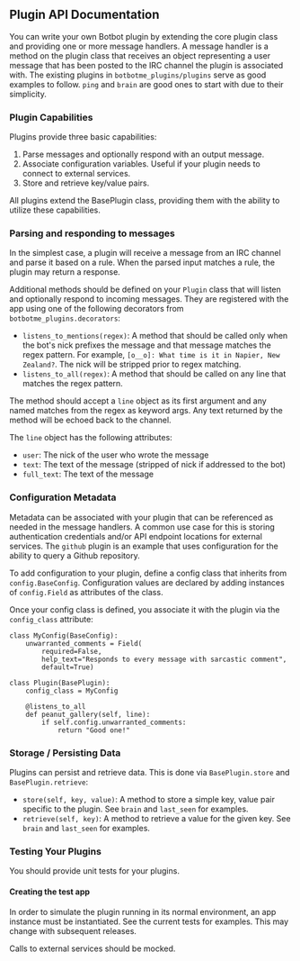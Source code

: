 ## Plugin API Documentation

You can write your own Botbot plugin by extending the core plugin class and providing one or more message handlers. A
message handler is a method on the plugin class that receives an object representing a user message that has been
posted to the IRC channel the plugin is associated with. The existing plugins in `botbotme_plugins/plugins` serve as good examples to follow. `ping` and `brain` are good ones to start with due to their simplicity.

### Plugin Capabilities

Plugins provide three basic capabilities:

1. Parse messages and optionally respond with an output message.
2. Associate configuration variables. Useful if your plugin needs to connect to external services.
3. Store and retrieve key/value pairs.

All plugins extend the BasePlugin class, providing them with the ability to utilize these capabilities.

### Parsing and responding to messages

In the simplest case, a plugin will receive a message from an IRC channel and parse it based on a rule. When the parsed input
matches a rule, the plugin may return a response.

Additional methods should be defined on your `Plugin` class that will listen and optionally respond to incoming messages. They are registered with the app using one of the following decorators from `botbotme_plugins.decorators`:

* `listens_to_mentions(regex)`: A method that should be called only when the bot's nick prefixes the message and that message matches the regex pattern. For example, `[o__o]: What time is it in Napier, New Zealand?`. The nick will be stripped prior to regex matching.
* `listens_to_all(regex)`: A method that should be called on any line that matches the regex pattern.

The method should accept a `line` object as its first argument and any named matches from the regex as keyword args. Any text returned by the method will be echoed back to the channel.

The `line` object has the following attributes:

* `user`: The nick of the user who wrote the message
* `text`: The text of the message (stripped of nick if addressed to the bot)
* `full_text`: The text of the message

### Configuration Metadata

Metadata can be associated with your plugin that can be referenced as needed in the message handlers. A common use case for
this is storing authentication credentials and/or API endpoint locations for external services. The `github` plugin is an example
that uses configuration for the ability to query a Github repository.

To add configuration to your plugin, define a config class that inherits from `config.BaseConfig`. Configuration values are
declared by adding instances of `config.Field` as attributes of the class.

Once your config class is defined, you associate it with the plugin via the `config_class` attribute:

    class MyConfig(BaseConfig):
        unwarranted_comments = Field(
            required=False,
            help_text="Responds to every message with sarcastic comment",
            default=True)

    class Plugin(BasePlugin):
        config_class = MyConfig

        @listens_to_all
        def peanut_gallery(self, line):
            if self.config.unwarranted_comments:
                return "Good one!"


### Storage / Persisting Data

Plugins can persist and retrieve data. This is done via `BasePlugin.store` and `BasePlugin.retrieve`:

* `store(self, key, value)`: A method to store a simple key, value pair specific to the plugin. See `brain` and `last_seen` for examples.
* `retrieve(self, key)`: A method to retrieve a value for the given key. See `brain` and `last_seen` for examples.


### Testing Your Plugins

You should provide unit tests for your plugins.

#### Creating the test app

In order to simulate the plugin running in its normal environment, an app instance must be instantiated. See the current
tests for examples. This may change with subsequent releases.

Calls to external services should be mocked.